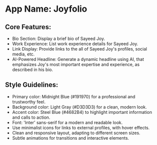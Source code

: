 # **App Name**: Joyfolio

## Core Features:

- Bio Section: Display a brief bio of Sayeed Joy.
- Work Experience: List work experience details for Sayeed Joy.
- Link Display: Provide links to the all of Sayeed Joy's profiles, social media, etc.
- AI-Powered Headline: Generate a dynamic headline using AI, that emphasizes Joy's most important expertise and experience, as described in his bio.

## Style Guidelines:

- Primary color: Midnight Blue (#191970) for a professional and trustworthy feel.
- Background color: Light Gray (#D3D3D3) for a clean, modern look.
- Accent color: Steel Blue (#4682B4) to highlight important information and calls to action.
- Font: 'Inter' sans-serif for a modern and readable look.
- Use minimalist icons for links to external profiles, with hover effects.
- Clean and responsive layout, adapting to different screen sizes.
- Subtle animations for transitions and interactive elements.